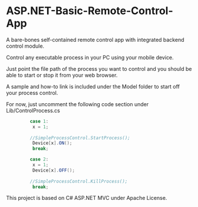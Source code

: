# ASP.NET-Basic-Remote-Control-App
A bare-bones self-contained remote control app with integrated backend control module. 

[](https://github.com/EdoLabWorks/ximgs/blob/master/AspBasicRemote.png)

Control any executable process in your PC using your mobile device.

Just point the file path of the process you want to control and you should be able to start or stop it from your web browser.

A sample and how-to link is included under the Model folder to start off your process control.

For now, just uncomment the following code section under Lib/ControlProcess.cs

```C#
         case 1:
          x = 1;
         
         //SimpleProcessControl.StartProcess();
          Device[x].ON();
          break;
```
```C#
         case 2:
          x = 1;
          Device[x].OFF();
         
         //SimpleProcessControl.KillProcess();  
          break;
```

This project is based on C# ASP.NET MVC under Apache License. 
